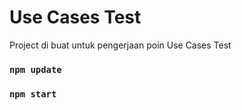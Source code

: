 # Use Cases Test

Project di buat untuk pengerjaan poin Use Cases Test


### `npm update`
### `npm start`